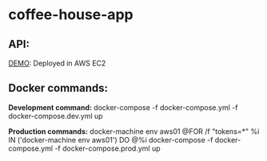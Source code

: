# coffee-house-app

## API:

[DEMO](http://100.24.46.157:4000/): Deployed in AWS EC2

## Docker commands:

**Development command:**
docker-compose -f docker-compose.yml -f docker-compose.dev.yml up

**Production commands:**
docker-machine env aws01
@FOR /f "tokens=\*" %i IN ('docker-machine env aws01') DO @%i
docker-compose -f docker-compose.yml -f docker-compose.prod.yml up

